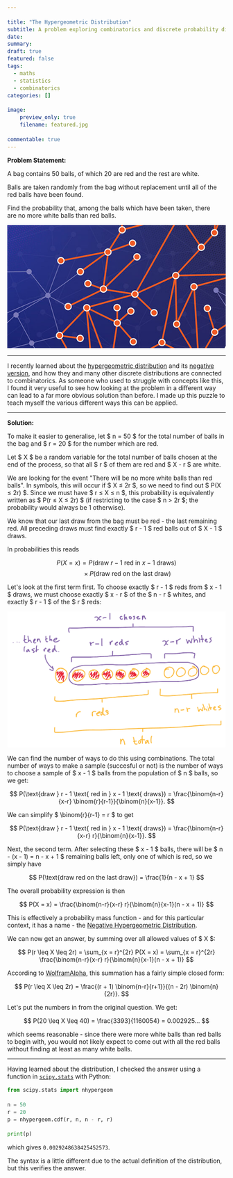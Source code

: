 ```yaml
---

title: "The Hypergeometric Distribution"
subtitle: A problem exploring combinatorics and discrete probability distributions
date:
summary:
draft: true
featured: false
tags:
  - maths
  - statistics
  - combinatorics
categories: []

image:
    preview_only: true
    filename: featured.jpg

commentable: true
---
```


<b> Problem Statement: </b>

A bag contains 50 balls, of which 20 are red and the rest are white.

Balls are taken randomly from the bag without replacement until all of the red balls have been found.

Find the probability that, among the balls which have been taken, there are no more white balls than red 
balls.

![](featured.jpg)

---

I recently learned about the [hypergeometric distribution](https://en.wikipedia.org/wiki/Hypergeometric_distribution) and its [negative version](https://en.wikipedia.org/wiki/Negative_hypergeometric_distribution), and how they and many other discrete distributions are connected to combinatorics. As someone who used to struggle with concepts like this, I found it very useful to see how looking at the problem in a different way can lead to a far more obvious solution than before. I made up this puzzle to teach myself the various different ways this can be applied.

---

<b> Solution: </b>

To make it easier to generalise, let $ n = 50 $ for the total number of balls in the bag and $ r = 20 $ for the number which are red.

Let $ X $ be a random variable for the total number of balls chosen at the end of the process, so that all $ r $ of them are red and $ X - r $ are white.

We are looking for the event "There will be no more white balls than red balls". In symbols, this will occur if $ X ≤ 2r $, so we need to find out $ P(X ≤ 2r) $. Since we must have $ r ≤ X ≤ n $, this probability is equivalently written as $ P(r ≤ X ≤ 2r) $ (if restricting to the case $ n > 2r $; the probability would always be 1 otherwise).

We know that our last draw from the bag must be red - the last remaining red. All preceding draws must find exactly $ r - 1 $ red balls out of $ X - 1 $ draws.

In probabilities this reads

$$ P(X = x) = P(\text{draw } r - 1 \text{ red in } x - 1 \text{ draws}) $$
$$ \ \ \ \ \ \ \ \ \ \ \ \ \times P(\text{draw red on the last draw}) $$

Let's look at the first term first. To choose exactly $ r - 1 $ reds from $ x - 1 $ draws, we must choose exactly $ x - r $ of the $ n - r $ whites, and exactly $ r - 1 $ of the $ r $ reds:

![](image-0.png)

We can find the number of ways to do this using combinations. The total number of ways to make a sample (succesful or not) is the number of ways to choose a sample of $ x - 1 $ balls from the population of $ n $ balls, so we get:

$$ P(\text{draw } r - 1 \text{ red in } x - 1 \text{ draws}) = \frac{\binom{n-r}{x-r} \binom{r}{r-1}}{\binom{n}{x-1}}. $$

We can simplify $ \binom{r}{r-1} = r $ to get

$$ P(\text{draw } r - 1 \text{ red in } x - 1 \text{ draws}) = \frac{\binom{n-r}{x-r} r}{\binom{n}{x-1}}. $$

Next, the second term. After selecting these $ x - 1 $ balls, there will be $ n - (x - 1) = n - x + 1 $ remaining balls left, only one of which is red, so we simply have

$$ P(\text{draw red on the last draw}) = \frac{1}{n - x + 1} $$

The overall probability expression is then

$$ P(X = x) = \frac{\binom{n-r}{x-r} r}{\binom{n}{x-1}(n - x + 1)} $$

This is effectively a probability mass function - and for this particular context, it has a name - the [Negative Hypergeometric Distribution](https://en.wikipedia.org/wiki/Negative_hypergeometric_distribution).

We can now get an answer, by summing over all allowed values of $ X $:

$$ P(r \leq X \leq 2r) = \sum_{x = r}^{2r} P(X = x) = \sum_{x = r}^{2r} \frac{\binom{n-r}{x-r} r}{\binom{n}{x-1}(n - x + 1)} $$

According to [WolframAlpha](https://www.wolframalpha.com/input?i2d=true&i=Sum%5BDivide%5BnCr%5C%2840%29n-r%5C%2844%29+x-r%5C%2841%29+*+r%2CnCr%5C%2840%29n%5C%2844%29+x-1%5C%2841%29+*+%5C%2840%29n+%2B+1+-+x%5C%2841%29%5D%2C%7Bx%2Cr%2C2r%7D%5D), this summation has a fairly simple closed form:


$$ P(r \leq X \leq 2r) = \frac{(r + 1) \binom{n-r}{r+1}}{(n - 2r) \binom{n}{2r}}. $$

Let's put the numbers in from the original question. We get:

$$ P(20 \leq X \leq 40) = \frac{3393}{1160054} = 0.002925... $$

which seems reasonable - since there were more white balls than red balls to begin with, you would not likely expect to come out with all the red balls without finding at least as many white balls. 

---

Having learned about the distribution, I checked the answer using a function in [`scipy.stats`](https://docs.scipy.org/doc/scipy/tutorial/stats/discrete_nhypergeom.html) with Python:

```python
from scipy.stats import nhypergeom

n = 50
r = 20
p = nhypergeom.cdf(r, n, n - r, r)

print(p)
```

which gives `0.0029248638425452573`.

The syntax is a little different due to the actual definition of the distribution, but this verifies the answer.

